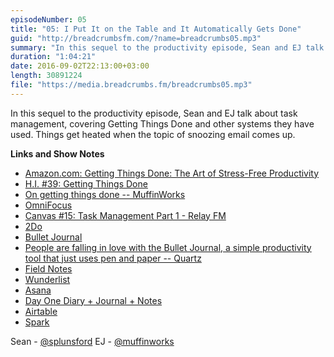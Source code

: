 ```yaml
---
episodeNumber: 05
title: "05: I Put It on the Table and It Automatically Gets Done"
guid: "http://breadcrumbsfm.com/?name=breadcrumbs05.mp3"
summary: "In this sequel to the productivity episode, Sean and EJ talk about task management, covering Getting Things Done and other systems they have used. Things get heated when the topic of snoozing email comes up."
duration: "1:04:21"
date: 2016-09-02T22:13:00+03:00
length: 30891224
file: "https://media.breadcrumbs.fm/breadcrumbs05.mp3"
---
```

In this sequel to the productivity episode, Sean and EJ talk about task management, covering Getting Things Done and other systems they have used. Things get heated when the topic of snoozing email comes up.

**Links and Show Notes** 
- [Amazon.com: Getting Things Done: The Art of Stress-Free Productivity](http://www.amazon.com/dp/B00KWG9M2E/?tag=breadcrumbsfm-20)
- [H.I. #39: Getting Things Done](http://www.hellointernet.fm/podcast/39)
- [On getting things done -- MuffinWorks](http://www.muffin.works/blog/2016/7/15/on-getting-things-done)
- [OmniFocus](https://www.omnigroup.com/omnifocus)
- [Canvas #15: Task Management Part 1 - Relay FM](https://www.relay.fm/canvas/15)
- [2Do](https://geo.itunes.apple.com/us/app/2do/id303656546)
- [Bullet Journal](http://bulletjournal.com/)
- [ People are falling in love with the Bullet Journal, a simple productivity tool that just uses pen and paper -- Quartz](http://qz.com/701309/people-are-falling-in-love-with-a-simple-productivity-system-that-just-uses-pen-and-paper/)
- [Field Notes](https://fieldnotesbrand.com/)
- [Wunderlist](https://www.wunderlist.com/)
- [Asana](https://asana.com/)
- [ Day One Diary + Journal + Notes](https://geo.itunes.apple.com/us/app/day-one-diary-+-journal-+-notes/id1044867788)
- [ Airtable](https://geo.itunes.apple.com/us/app/airtable-flexible-database/id914172636)
- [ Spark](https://geo.itunes.apple.com/us/app/spark-love-your-email-again/id997102246)

Sean - [@splunsford](https://twitter.com/splunsford) EJ - [@muffinworks](https://twitter.com/muffinworks)